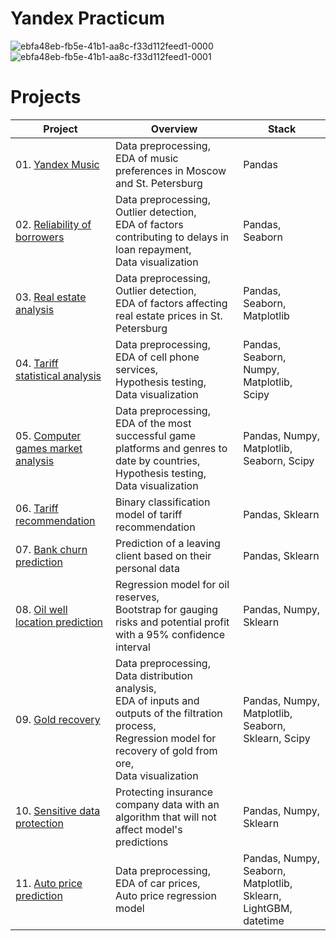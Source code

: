 # Yandex Practicum
![ebfa48eb-fb5e-41b1-aa8c-f33d112feed1-0000](https://github.com/vladislavziyangulov/yandex_practicum/assets/145385464/3dccac09-c995-48d1-9760-3cc774d0b1e6)
![ebfa48eb-fb5e-41b1-aa8c-f33d112feed1-0001](https://github.com/vladislavziyangulov/yandex_practicum/assets/145385464/a31a3f68-99ad-4d64-91ec-3c7f59ad66b5)

# Projects

|Project|Overview|Stack|
|---|---|---|
|01. [Yandex Music](https://github.com/vladislavziyangulov/yandex_practicum/tree/1a0733189307784d452d584eb516e63052639875/yandex_music)|Data preprocessing, <br />EDA of music preferences in Moscow and St. Petersburg|Pandas|
|02. [Reliability of borrowers](https://github.com/vladislavziyangulov/yandex_practicum/tree/1a0733189307784d452d584eb516e63052639875/borrower_reliability)|Data preprocessing, <br />Outlier detection, <br />EDA of factors contributing to delays in loan repayment, <br />Data visualization|Pandas, Seaborn|
|03. [Real estate analysis](https://github.com/vladislavziyangulov/yandex_practicum/tree/1a0733189307784d452d584eb516e63052639875/eda_real_estate)|Data preprocessing, <br />Outlier detection, <br />EDA of factors affecting real estate prices in St. Petersburg|Pandas, Seaborn, Matplotlib|
|04. [Tariff statistical analysis](https://github.com/vladislavziyangulov/yandex_practicum/tree/1a0733189307784d452d584eb516e63052639875/binary_classification)|Data preprocessing, <br />EDA of cell phone services, <br />Hypothesis testing, <br />Data visualization|Pandas, Seaborn, Numpy, Matplotlib, Scipy|
|05. [Computer games market analysis](https://github.com/vladislavziyangulov/yandex_practicum/tree/1a0733189307784d452d584eb516e63052639875/eda_%26_statistics)|Data preprocessing, <br />EDA of the most successful game platforms and genres to date by countries, <br />Hypothesis testing, <br />Data visualization|Pandas, Numpy, Matplotlib, Seaborn, Scipy|
|06. [Tariff recommendation](https://github.com/vladislavziyangulov/yandex_practicum/tree/1a0733189307784d452d584eb516e63052639875/binary_classification)|Binary classification model of tariff recommendation|Pandas, Sklearn|
|07. [Bank churn prediction](https://github.com/vladislavziyangulov/yandex_practicum/tree/1a0733189307784d452d584eb516e63052639875/bank_churn_prediction)|Prediction of a leaving client based on their personal data|Pandas, Sklearn|
|08. [Oil well location prediction](https://github.com/vladislavziyangulov/yandex_practicum/tree/1a0733189307784d452d584eb516e63052639875/bootstrap)|Regression model for oil reserves, <br />Bootstrap for gauging risks and potential profit with a 95% confidence interval|Pandas, Numpy, Sklearn|
|09. [Gold recovery](https://github.com/vladislavziyangulov/yandex_practicum/tree/1a0733189307784d452d584eb516e63052639875/gold_recovery_prediction)|Data preprocessing, <br />Data distribution analysis, <br />EDA of inputs and outputs of the filtration process, <br />Regression model for recovery of gold from ore, <br />Data visualization|Pandas, Numpy, Matplotlib, Seaborn, Sklearn, Scipy|
|10. [Sensitive data protection](https://github.com/vladislavziyangulov/yandex_practicum/tree/1a0733189307784d452d584eb516e63052639875/linear_algebra)|Protecting insurance company data with an algorithm that will not affect model's predictions| Pandas, Numpy, Sklearn|
|11. [Auto price prediction](https://github.com/vladislavziyangulov/yandex_practicum/tree/1a0733189307784d452d584eb516e63052639875/auto_price_prediction)|Data preprocessing, <br />EDA of car prices, <br />Auto price regression model|Pandas, Numpy, Seaborn, Matplotlib, Sklearn, LightGBM, datetime|
